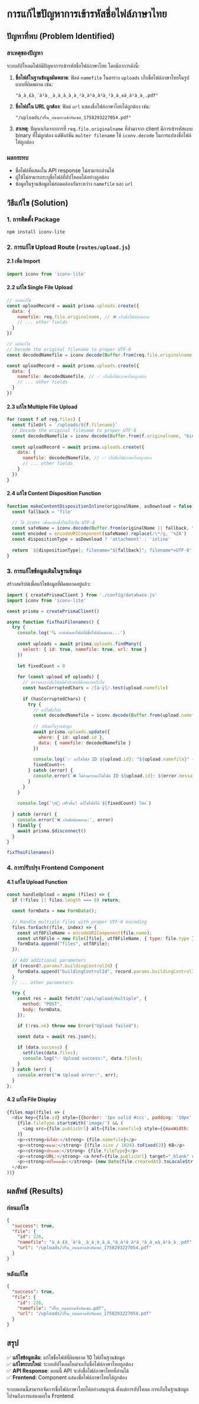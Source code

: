 # การแก้ไขปัญหาการเข้ารหัสชื่อไฟล์ภาษาไทย

## ปัญหาที่พบ (Problem Identified)

### สาเหตุของปัญหา
ระบบอัปโหลดไฟล์มีปัญหาการเข้ารหัสชื่อไฟล์ภาษาไทย โดยมีอาการดังนี้:

1. **ชื่อไฟล์ในฐานข้อมูลผิดพลาด**: ฟิลด์ `namefile` ในตาราง `uploads` เก็บชื่อไฟล์ภาษาไทยในรูปแบบที่ผิดพลาด เช่น:
   ```
   "à¸à¸£à¸´à¹à¸_à¸à¸à¸à¸à¸²à¸à¹à¸à¹à¸²à¸à¸±à¸à¹à¸à¸.pdf"
   ```

2. **ชื่อไฟล์ใน URL ถูกต้อง**: ฟิลด์ `url` แสดงชื่อไฟล์ภาษาไทยได้ถูกต้อง เช่น:
   ```
   "/uploads/ปริ้น_ถนนทางเข้ากันเขต_1758293227054.pdf"
   ```

3. **สาเหตุ**: ปัญหาเกิดจากการที่ `req.file.originalname` ที่ส่งมาจาก client มีการเข้ารหัสแบบ binary ที่ไม่ถูกต้อง แต่ฟังก์ชัน `multer filename` ใช้ `iconv.decode` ในการแปลงชื่อไฟล์ให้ถูกต้อง

### ผลกระทบ
- ชื่อไฟล์ที่แสดงใน API response ไม่สามารถอ่านได้
- ผู้ใช้ไม่สามารถระบุชื่อไฟล์ที่อัปโหลดได้อย่างถูกต้อง
- ข้อมูลในฐานข้อมูลไม่สอดคล้องกันระหว่าง `namefile` และ `url`

## วิธีแก้ไข (Solution)

### 1. การติดตั้ง Package
```bash
npm install iconv-lite
```

### 2. การแก้ไข Upload Route (`routes/upload.js`)

#### 2.1 เพิ่ม Import
```javascript
import iconv from 'iconv-lite'
```

#### 2.2 แก้ไข Single File Upload
```javascript
// ก่อนแก้ไข
const uploadRecord = await prisma.uploads.create({
  data: {
    namefile: req.file.originalname, // ❌ เก็บชื่อไฟล์ผิดพลาด
    // ... other fields
  }
})

// หลังแก้ไข
// Decode the original filename to proper UTF-8
const decodedNamefile = iconv.decode(Buffer.from(req.file.originalname, "binary"), "utf-8")

const uploadRecord = await prisma.uploads.create({
  data: {
    namefile: decodedNamefile, // ✅ เก็บชื่อไฟล์ภาษาไทยถูกต้อง
    // ... other fields
  }
})
```

#### 2.3 แก้ไข Multiple File Upload
```javascript
for (const f of req.files) {
  const fileUrl = `/uploads/${f.filename}`
  // Decode the original filename to proper UTF-8
  const decodedNamefile = iconv.decode(Buffer.from(f.originalname, "binary"), "utf-8")
  
  const uploadRecord = await prisma.uploads.create({
    data: {
      namefile: decodedNamefile, // ✅ เก็บชื่อไฟล์ภาษาไทยถูกต้อง
      // ... other fields
    }
  })
}
```

#### 2.4 แก้ไข Content Disposition Function
```javascript
function makeContentDispositionInline(originalName, asDownload = false) {
  const fallback = 'file'
  
  // ใช้ iconv เพื่อแปลงชื่อไฟล์ให้เป็น UTF-8
  const safeName = iconv.decode(Buffer.from(originalName || fallback, "binary"), "utf-8")
  const encoded = encodeURIComponent(safeName).replace(/\*/g, '%2A')
  const dispositionType = asDownload ? 'attachment' : 'inline'
  
  return `${dispositionType}; filename="${fallback}"; filename*=UTF-8''${encoded}`
}
```

### 3. การแก้ไขข้อมูลเดิมในฐานข้อมูล

สร้างสคริปต์เพื่อแก้ไขข้อมูลที่ผิดพลาดอยู่แล้ว:

```javascript
import { createPrismaClient } from './config/database.js'
import iconv from 'iconv-lite'

const prisma = createPrismaClient()

async function fixThaiFilenames() {
  try {
    console.log('🔍 กำลังค้นหาไฟล์ที่มีชื่อไฟล์ผิดพลาด...')
    
    const uploads = await prisma.uploads.findMany({
      select: { id: true, namefile: true, url: true }
    })
    
    let fixedCount = 0
    
    for (const upload of uploads) {
      // ตรวจสอบว่าชื่อไฟล์มีตัวอักษรที่ผิดพลาดหรือไม่
      const hasCorruptedChars = /[à-ÿ]/.test(upload.namefile)
      
      if (hasCorruptedChars) {
        try {
          // แก้ไขชื่อไฟล์
          const decodedNamefile = iconv.decode(Buffer.from(upload.namefile, "binary"), "utf-8")
          
          // อัปเดตในฐานข้อมูล
          await prisma.uploads.update({
            where: { id: upload.id },
            data: { namefile: decodedNamefile }
          })
          
          console.log(`✅ แก้ไขไฟล์ ID ${upload.id}: "${upload.namefile}" → "${decodedNamefile}"`)
          fixedCount++
        } catch (error) {
          console.error(`❌ ไม่สามารถแก้ไขไฟล์ ID ${upload.id}: ${error.message}`)
        }
      }
    }
    
    console.log(`\n🎉 เสร็จสิ้น! แก้ไขไฟล์ได้ ${fixedCount} ไฟล์`)
    
  } catch (error) {
    console.error('❌ เกิดข้อผิดพลาด:', error)
  } finally {
    await prisma.$disconnect()
  }
}

fixThaiFilenames()
```

### 4. การปรับปรุง Frontend Component

#### 4.1 แก้ไข Upload Function
```javascript
const handleUpload = async (files) => {
  if (!files || files.length === 0) return;

  const formData = new FormData();
  
  // Handle multiple files with proper UTF-8 encoding
  files.forEach((file, index) => {
    const utf8FileName = encodeURIComponent(file.name);
    const utf8File = new File([file], utf8FileName, { type: file.type });
    formData.append("files", utf8File);
  });
  
  // Add additional parameters
  if (record?.params?.buildingControlId) {
    formData.append("buildingControlId", record.params.buildingControlId);
  }
  // ... other parameters

  try {
    const res = await fetch("/api/upload/multiple", {
      method: "POST",
      body: formData,
    });

    if (!res.ok) throw new Error("Upload failed");

    const data = await res.json();
    
    if (data.success) {
      setFiles(data.files);
      console.log("✅ Upload success:", data.files);
    }
  } catch (err) {
    console.error("❌ Upload error:", err);
  }
};
```

#### 4.2 แก้ไข File Display
```javascript
{files.map((file) => (
  <div key={file.id} style={{border: '1px solid #ccc', padding: '10px', margin: '5px', borderRadius: '5px'}}>
    {file.fileType.startsWith('image/') && (
      <img src={file.publicUrl} alt={file.namefile} style={{maxWidth: '200px', maxHeight: '200px'}} />
    )}
    <p><strong>ชื่อไฟล์:</strong> {file.namefile}</p>
    <p><strong>ขนาด:</strong> {(file.size / 1024).toFixed(2)} KB</p>
    <p><strong>ประเภท:</strong> {file.fileType}</p>
    <p><strong>URL:</strong> <a href={file.publicUrl} target="_blank" rel="noopener noreferrer">{file.publicUrl}</a></p>
    <p><strong>อัปโหลดเมื่อ:</strong> {new Date(file.createdAt).toLocaleString('th-TH')}</p>
  </div>
))}
```

## ผลลัพธ์ (Results)

### ก่อนแก้ไข
```json
{
  "success": true,
  "file": {
    "id": 226,
    "namefile": "à¸à¸£à¸´à¹à¸_à¸à¸à¸à¸à¸²à¸à¹à¸à¹à¸²à¸à¸±à¸à¹à¸à¸.pdf",
    "url": "/uploads/ปริ้น_ถนนทางเข้ากันเขต_1758293227054.pdf"
  }
}
```

### หลังแก้ไข
```json
{
  "success": true,
  "file": {
    "id": 226,
    "namefile": "ปริ้น_ถนนทางเข้ากันเขต.pdf",
    "url": "/uploads/ปริ้น_ถนนทางเข้ากันเขต_1758293227054.pdf"
  }
}
```

## สรุป

✅ **แก้ไขข้อมูลเดิม**: แก้ไขชื่อไฟล์ที่ผิดพลาด 10 ไฟล์ในฐานข้อมูล  
✅ **แก้ไขระบบใหม่**: ระบบอัปโหลดใหม่จะเก็บชื่อไฟล์ภาษาไทยถูกต้อง  
✅ **API Response**: ตอนนี้ API จะส่งชื่อไฟล์ภาษาไทยที่อ่านได้  
✅ **Frontend**: Component แสดงชื่อไฟล์ภาษาไทยได้ถูกต้อง  

ระบบตอนนี้สามารถจัดการชื่อไฟล์ภาษาไทยได้อย่างสมบูรณ์ ตั้งแต่การอัปโหลด การเก็บในฐานข้อมูล ไปจนถึงการแสดงผลใน Frontend
